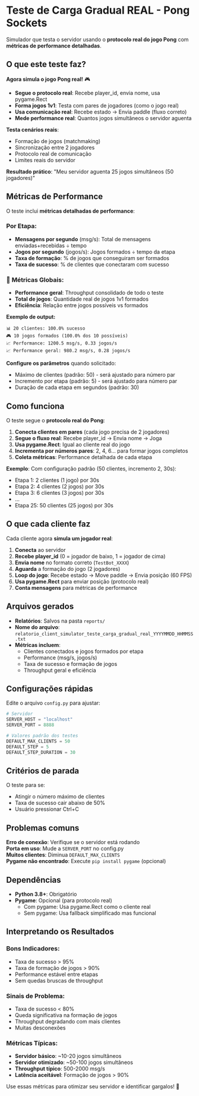 # Teste de Carga Gradual REAL - Pong Sockets

Simulador que testa o servidor usando o **protocolo real do jogo Pong** com **métricas de performance detalhadas**.

## O que este teste faz?

**Agora simula o jogo Pong real!** 🎮

- **Segue o protocolo real**: Recebe player_id, envia nome, usa pygame.Rect
- **Forma jogos 1v1**: Testa com pares de jogadores (como o jogo real)
- **Usa comunicação real**: Recebe estado → Envia paddle (fluxo correto)
- **Mede performance real**: Quantos jogos simultâneos o servidor aguenta

**Testa cenários reais**:

- Formação de jogos (matchmaking)
- Sincronização entre 2 jogadores
- Protocolo real de comunicação
- Limites reais do servidor

**Resultado prático**: "Meu servidor aguenta 25 jogos simultâneos (50 jogadores)"

## Métricas de Performance

O teste inclui **métricas detalhadas de performance**:

### **Por Etapa:**

- **Mensagens por segundo** (msg/s): Total de mensagens enviadas+recebidas ÷ tempo
- **Jogos por segundo** (jogos/s): Jogos formados ÷ tempo da etapa
- **Taxa de formação**: % de jogos que conseguiram ser formados
- **Taxa de sucesso**: % de clientes que conectaram com sucesso

### 🎯 **Métricas Globais:**

- **Performance geral**: Throughput consolidado de todo o teste
- **Total de jogos**: Quantidade real de jogos 1v1 formados
- **Eficiência**: Relação entre jogos possíveis vs formados

**Exemplo de output:**

```
📊 20 clientes: 100.0% sucesso
🎮 10 jogos formados (100.0% dos 10 possíveis)
📈 Performance: 1200.5 msg/s, 0.33 jogos/s
📈 Performance geral: 980.2 msg/s, 0.28 jogos/s
```

**Configure os parâmetros** quando solicitado:

- Máximo de clientes (padrão: 50) - será ajustado para número par
- Incremento por etapa (padrão: 5) - será ajustado para número par
- Duração de cada etapa em segundos (padrão: 30)

## Como funciona

O teste segue o **protocolo real do Pong**:

1. **Conecta clientes em pares** (cada jogo precisa de 2 jogadores)
2. **Segue o fluxo real**: Recebe player_id → Envia nome → Joga
3. **Usa pygame.Rect**: Igual ao cliente real do jogo
4. **Incrementa por números pares**: 2, 4, 6... para formar jogos completos
5. **Coleta métricas**: Performance detalhada de cada etapa

**Exemplo**: Com configuração padrão (50 clientes, incremento 2, 30s):

- Etapa 1: 2 clientes (1 jogo) por 30s
- Etapa 2: 4 clientes (2 jogos) por 30s
- Etapa 3: 6 clientes (3 jogos) por 30s
- ...
- Etapa 25: 50 clientes (25 jogos) por 30s

## O que cada cliente faz

Cada cliente agora **simula um jogador real**:

1. **Conecta** ao servidor
2. **Recebe player_id** (0 = jogador de baixo, 1 = jogador de cima)
3. **Envia nome** no formato correto (`TestBot_XXXX`)
4. **Aguarda** a formação do jogo (2 jogadores)
5. **Loop do jogo**: Recebe estado → Move paddle → Envia posição (60 FPS)
6. **Usa pygame.Rect** para enviar posição (protocolo real)
7. **Conta mensagens** para métricas de performance

## Arquivos gerados

- **Relatórios**: Salvos na pasta `reports/`
- **Nome do arquivo**: `relatorio_client_simulator_teste_carga_gradual_real_YYYYMMDD_HHMMSS.txt`
- **Métricas incluem**:
  - Clientes conectados e jogos formados por etapa
  - Performance (msg/s, jogos/s)
  - Taxa de sucesso e formação de jogos
  - Throughput geral e eficiência

## Configurações rápidas

Edite o arquivo `config.py` para ajustar:

```python
# Servidor
SERVER_HOST = "localhost"
SERVER_PORT = 8888

# Valores padrão dos testes
DEFAULT_MAX_CLIENTS = 50
DEFAULT_STEP = 5
DEFAULT_STEP_DURATION = 30
```

## Critérios de parada

O teste para se:

- Atingir o número máximo de clientes
- Taxa de sucesso cair abaixo de 50%
- Usuário pressionar Ctrl+C

## Problemas comuns

**Erro de conexão**: Verifique se o servidor está rodando  
**Porta em uso**: Mude a `SERVER_PORT` no config.py  
**Muitos clientes**: Diminua `DEFAULT_MAX_CLIENTS`  
**Pygame não encontrado**: Execute `pip install pygame` (opcional)

## Dependências

- **Python 3.8+**: Obrigatório
- **Pygame**: Opcional (para protocolo real)
  - Com pygame: Usa pygame.Rect como o cliente real
  - Sem pygame: Usa fallback simplificado mas funcional

## Interpretando os Resultados

### **Bons Indicadores:**

- Taxa de sucesso > 95%
- Taxa de formação de jogos > 90%
- Performance estável entre etapas
- Sem quedas bruscas de throughput

### **Sinais de Problema:**

- Taxa de sucesso < 80%
- Queda significativa na formação de jogos
- Throughput degradando com mais clientes
- Muitas desconexões

### **Métricas Típicas:**

- **Servidor básico**: ~10-20 jogos simultâneos
- **Servidor otimizado**: ~50-100 jogos simultâneos
- **Throughput típico**: 500-2000 msg/s
- **Latência aceitável**: Formação de jogos > 90%

Use essas métricas para otimizar seu servidor e identificar gargalos! 🚀
